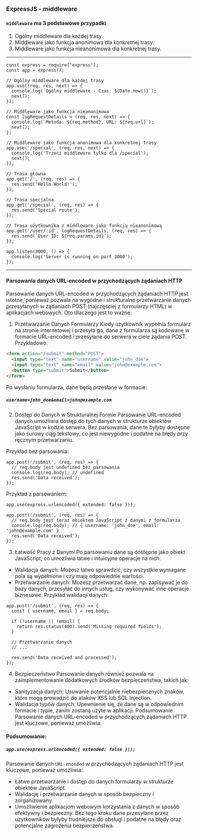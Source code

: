 ### ExpressJS - middleware

#### `middleware` ma 3 podstawowe przypadki
1. Ogólny middleware dla każdej trasy.
2. Middleware jako funkcja anonimowa dla konkretnej trasy.
3. Middleware jako funkcja nieanonimowa dla konkretnej trasy.

---

```JS
const express = require('express');
const app = express();

// Ogólny middleware dla każdej trasy
app.use((req, res, next) => {
  console.log(`Ogólny middleware - Czas: ${Date.now()}`);
  next();
});

// Middleware jako funkcja nieanonimowa
const logRequestDetails = (req, res, next) => {
  console.log(`Metoda: ${req.method}, URL: ${req.url}`);
  next();
};

// Middleware jako funkcja anonimowa dla konkretnej trasy
app.use('/special', (req, res, next) => {
  console.log('Trzeci middleware tylko dla /special');
  next();
});

// Trasa główna
app.get('/', (req, res) => {
  res.send('Hello World!');
});

// Trasa specjalna
app.get('/special', (req, res) => {
  res.send('Special route');
});

// Trasa użytkownika z middleware jako funkcją nieanonimową
app.get('/user/:id', logRequestDetails, (req, res) => {
  res.send(`User ID: ${req.params.id}`);
});

app.listen(3000, () => {
  console.log('Server is running on port 3000');
});

```

---

#### Parsowania danych URL-encoded w przychodzących żądaniach HTTP

Parsowanie danych URL-encoded w przychodzących żądaniach HTTP jest istotne, ponieważ pozwala na wygodne i strukturalne przetwarzanie danych przesyłanych w żądaniach POST (najczęściej z formularzy HTML) w aplikacjach webowych. Oto dlaczego jest to ważne:

1. Przetwarzanie Danych Formularzy
Kiedy użytkownik wypełnia formularz na stronie internetowej i przesyła go, dane z formularza są kodowane w formacie URL-encoded i przesyłane do serwera w ciele żądania POST. Przykładowo:

```HTML
<form action="/submit" method="POST">
  <input type="text" name="username" value="john_doe">
  <input type="text" name="email" value="john@example.com">
  <button type="submit">Submit</button>
</form>
```

Po wysłaniu formularza, dane będą przesłane w formacie:


##### `username=john_doe&email=john@example.com`

2. Dostęp do Danych w Strukturalnej Formie
Parsowanie URL-encoded danych umożliwia dostęp do tych danych w strukturze obiektów JavaScript w kodzie serwera. Bez parsowania, dane te byłyby dostępne jako surowy ciąg tekstowy, co jest niewygodne i podatne na błędy przy ręcznym przetwarzaniu.

Przykład bez parsowania:

```JS
app.post('/submit', (req, res) => {
  // req.body jest undefined bez parsowania
  console.log(req.body); // undefined
  res.send('Data received');
});
```

Przykład z parsowaniem:

```JS
app.use(express.urlencoded({ extended: false }));

app.post('/submit', (req, res) => {
  // req.body jest teraz obiektem JavaScript z danymi z formularza
  console.log(req.body); // { username: 'john_doe', email: 'john@example.com' }
  res.send('Data received');
});
```

3. Łatwość Pracy z Danymi
Po parsowaniu dane są dostępne jako obiekt JavaScript, co umożliwia łatwe i intuicyjne operacje na nich:

- Walidacja danych: Możesz łatwo sprawdzić, czy wszystkie wymagane pola są wypełnione i czy mają odpowiednie wartości.
- Przetwarzanie danych: Możesz przetwarzać dane, np. zapisywać je do bazy danych, przesyłać do innych usług, czy wykonywać inne operacje biznesowe.
Przykład walidacji danych:

```JS
app.post('/submit', (req, res) => {
  const { username, email } = req.body;
  
  if (!username || !email) {
    return res.status(400).send('Missing required fields');
  }

  // Przetwarzanie danych
  // ...

  res.send('Data received and processed');
});
```

4. Bezpieczeństwo
Parsowanie danych również pozwala na zaimplementowanie dodatkowych środków bezpieczeństwa, takich jak:

- Sanityzacja danych: Usuwanie potencjalnie niebezpiecznych znaków, które mogą prowadzić do ataków XSS lub SQL Injection.
- Walidacja typów danych: Upewnienie się, że dane są w odpowiednim formacie i typie, zanim zostaną użyte w aplikacji.
Podsumowanie
Parsowanie danych URL-encoded w przychodzących żądaniach HTTP jest kluczowe, ponieważ umożliwia:

#### Podsumowanie:
#####  `app.use(express.urlencoded({ extended: false }));`
Parsowanie danych `URL-encoded` w przychodzących żądaniach HTTP jest kluczowe, ponieważ umożliwia:

- Łatwe przetwarzanie i dostęp do danych formularzy w strukturze obiektów JavaScript.
- Walidację i przetwarzanie danych w sposób bezpieczny i zorganizowany.
- Umożliwienie aplikacjom webowym korzystania z danych w sposób efektywny i bezpieczny.
Bez tego kroku dane przesyłane przez użytkowników byłyby trudniejsze do obsługi i podatne na błędy oraz potencjalne zagrożenia bezpieczeństwa.